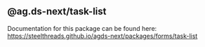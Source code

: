 ## @ag.ds-next/task-list

Documentation for this package can be found here: https://steelthreads.github.io/agds-next/packages/forms/task-list

